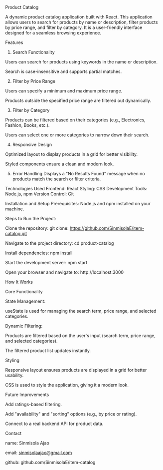 Product Catalog


A dynamic product catalog application built with React. This application allows users to search for products by name or description, filter products by price range, and filter by category. It is a user-friendly interface designed for a seamless browsing experience.


Features


1. Search Functionality

Users can search for products using keywords in the name or description.

Search is case-insensitive and supports partial matches.

2. Filter by Price Range

Users can specify a minimum and maximum price range.

Products outside the specified price range are filtered out dynamically.

3. Filter by Category

Products can be filtered based on their categories (e.g., Electronics, Fashion, Books, etc.).

Users can select one or more categories to narrow down their search.

4. Responsive Design

Optimized layout to display products in a grid for better visibility.

Styled components ensure a clean and modern look.

5. Error Handling
Displays a "No Results Found" message when no products match the search or filter criteria.


Technologies Used
Frontend: React
Styling: CSS
Development Tools: Node.js, npm
Version Control: Git


Installation and Setup
Prerequisites:
Node.js and npm installed on your machine.

Steps to Run the Project:

Clone the repository:
git clone: https://github.com/SinmisolaE/item-catalog.git

Navigate to the project directory:
cd product-catalog

Install dependencies:
npm install

Start the development server:
npm start

Open your browser and navigate to:
http://localhost:3000


How It Works


Core Functionality

State Management:

useState is used for managing the search term, price range, and selected categories.

Dynamic Filtering:

Products are filtered based on the user's input (search term, price range, and selected categories).

The filtered product list updates instantly.

Styling

Responsive layout ensures products are displayed in a grid for better usability.

CSS is used to style the application, giving it a modern look.


Future Improvements

Add ratings-based filtering.

Add "availability" and "sorting" options (e.g., by price or rating).

Connect to a real backend API for product data.


Contact

name: Sinmisola Ajao

email: sinmisolaajao@gmail.com

github: github.com/SinmisolaE/item-catalog
